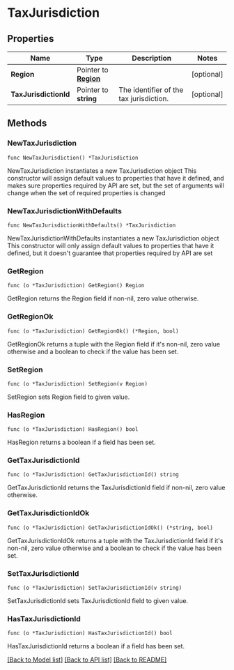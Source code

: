 # TaxJurisdiction

## Properties

Name | Type | Description | Notes
------------ | ------------- | ------------- | -------------
**Region** | Pointer to [**Region**](Region.md) |  | [optional] 
**TaxJurisdictionId** | Pointer to **string** | The identifier of the tax jurisdiction. | [optional] 

## Methods

### NewTaxJurisdiction

`func NewTaxJurisdiction() *TaxJurisdiction`

NewTaxJurisdiction instantiates a new TaxJurisdiction object
This constructor will assign default values to properties that have it defined,
and makes sure properties required by API are set, but the set of arguments
will change when the set of required properties is changed

### NewTaxJurisdictionWithDefaults

`func NewTaxJurisdictionWithDefaults() *TaxJurisdiction`

NewTaxJurisdictionWithDefaults instantiates a new TaxJurisdiction object
This constructor will only assign default values to properties that have it defined,
but it doesn't guarantee that properties required by API are set

### GetRegion

`func (o *TaxJurisdiction) GetRegion() Region`

GetRegion returns the Region field if non-nil, zero value otherwise.

### GetRegionOk

`func (o *TaxJurisdiction) GetRegionOk() (*Region, bool)`

GetRegionOk returns a tuple with the Region field if it's non-nil, zero value otherwise
and a boolean to check if the value has been set.

### SetRegion

`func (o *TaxJurisdiction) SetRegion(v Region)`

SetRegion sets Region field to given value.

### HasRegion

`func (o *TaxJurisdiction) HasRegion() bool`

HasRegion returns a boolean if a field has been set.

### GetTaxJurisdictionId

`func (o *TaxJurisdiction) GetTaxJurisdictionId() string`

GetTaxJurisdictionId returns the TaxJurisdictionId field if non-nil, zero value otherwise.

### GetTaxJurisdictionIdOk

`func (o *TaxJurisdiction) GetTaxJurisdictionIdOk() (*string, bool)`

GetTaxJurisdictionIdOk returns a tuple with the TaxJurisdictionId field if it's non-nil, zero value otherwise
and a boolean to check if the value has been set.

### SetTaxJurisdictionId

`func (o *TaxJurisdiction) SetTaxJurisdictionId(v string)`

SetTaxJurisdictionId sets TaxJurisdictionId field to given value.

### HasTaxJurisdictionId

`func (o *TaxJurisdiction) HasTaxJurisdictionId() bool`

HasTaxJurisdictionId returns a boolean if a field has been set.


[[Back to Model list]](../README.md#documentation-for-models) [[Back to API list]](../README.md#documentation-for-api-endpoints) [[Back to README]](../README.md)


